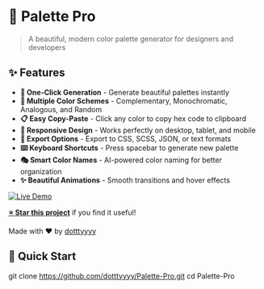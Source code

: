 # 🎨 Palette Pro

> A beautiful, modern color palette generator for designers and developers

## ✨ Features

- **🎯 One-Click Generation** - Generate beautiful palettes instantly
- **🎨 Multiple Color Schemes** - Complementary, Monochromatic, Analogous, and Random
- **📋 Easy Copy-Paste** - Click any color to copy hex code to clipboard
- **📱 Responsive Design** - Works perfectly on desktop, tablet, and mobile
- **💾 Export Options** - Export to CSS, SCSS, JSON, or text formats
- **⌨️ Keyboard Shortcuts** - Press spacebar to generate new palette
- **🎭 Smart Color Names** - AI-powered color naming for better organization
- **✨ Beautiful Animations** - Smooth transitions and hover effects

[![Live Demo](https://img.shields.io/badge/Live-Demo-brightgreen)](https://dotttyyyy.github.io/Palette-Pro)

**[⭐ Star this project](https://github.com/dotttyyyy/Palette-Pro)** if you find it useful!

Made with ❤️ by [dotttyyyy](https://github.com/dotttyyyy)

## 🚀 Quick Start

git clone https://github.com/dotttyyyy/Palette-Pro.git
cd Palette-Pro
